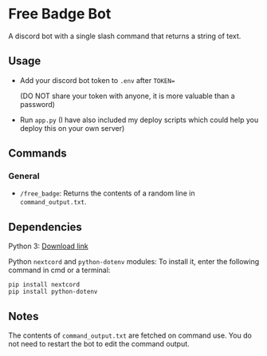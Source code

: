 # Free Badge Bot

A discord bot with a single slash command that returns a string of text.

## Usage

- Add your discord bot token to `.env` after `TOKEN=`

    (DO NOT share your token with anyone, it is more valuable than a password)

- Run `app.py` (I have also included my deploy scripts which could help you deploy this on your own server)

## Commands

### General

- `/free_badge`: Returns the contents of a random line in `command_output.txt`.

## Dependencies

Python 3: [Download link](https://www.python.org/downloads/)

Python `nextcord` and `python-dotenv` modules: To install it, enter the following command in cmd or a terminal:

```
pip install nextcord
pip install python-dotenv
```

## Notes

The contents of `command_output.txt` are fetched on command use. You do not need to restart the bot to edit the command output.
